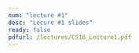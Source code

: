 ```yaml
---
num: "lecture #1"
desc: "Lecure #1 slides"
ready: false
pdfurl: /lectures/CS16_Lecture1.pdf
---
```


